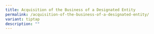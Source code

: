 ```yaml
---
title: Acquisition of the Business of a Designated Entity
permalink: /acquisition-of-the-business-of-a-designated-entity/
variant: tiptap
description: ""
---
```

